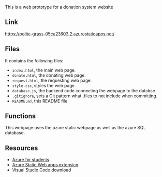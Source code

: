 This is a web prototype for a donation system website

## Link
https://polite-grass-05ca23603.2.azurestaticapps.net/

## Files

It contains the following files:

- `index.html`, the main web page.
- `donate.html`, the donating web page.
- `request.html`, the requesting web page.
- `style.css`, styles the web page.
- `database.js`, the backend code connecting the webpage to the databse
- `.gitignore`, sets a Git pattern what .files to not include when committing.
- `README.md`, this README file.

## Functions
This webpage uses the azure static webpage as well as the azure SQL database.


## Resources

- [Azure for students](https://azure.microsoft.com/en-gb/free/students?wt.mc_id=academic-0000-chnoring)
- [Azure Static Web apps extension](https://marketplace.visualstudio.com/items?itemName=ms-azuretools.vscode-azurestaticwebapps)
- [Visual Studio Code download](https://code.visualstudio.com/download)

